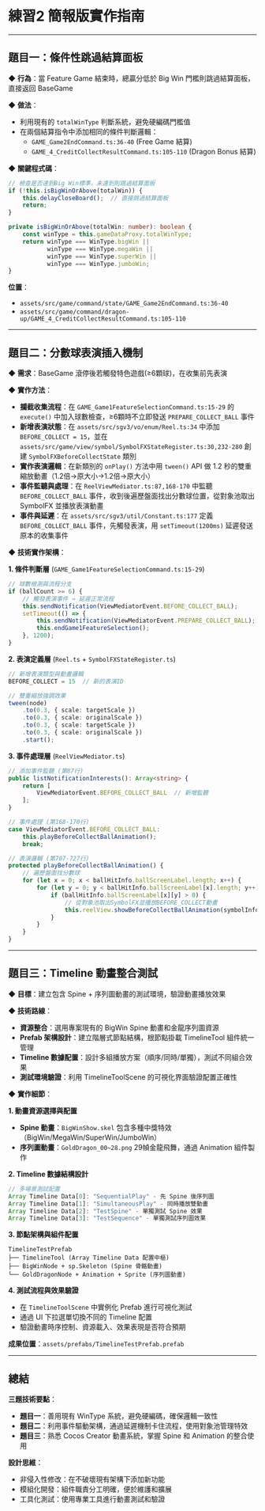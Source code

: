 # 練習2 簡報版實作指南

---

## 題目一：條件性跳過結算面板

◆ **行為**：當 Feature Game 結束時，總贏分低於 Big Win 門檻則跳過結算面板，直接返回 BaseGame

◆ **做法**：
- 利用現有的 `totalWinType` 判斷系統，避免硬編碼門檻值
- 在兩個結算指令中添加相同的條件判斷邏輯：
  - `GAME_Game2EndCommand.ts:36-40` (Free Game 結算)
  - `GAME_4_CreditCollectResultCommand.ts:105-110` (Dragon Bonus 結算)

◆ **關鍵程式碼**：
```typescript
// 檢查是否達到Big Win標準，未達到則跳過結算面板
if (!this.isBigWinOrAbove(totalWin)) {
    this.delayCloseBoard();  // 直接跳過結算面板
    return;
}

private isBigWinOrAbove(totalWin: number): boolean {
    const winType = this.gameDataProxy.totalWinType;
    return winType === WinType.bigWin || 
           winType === WinType.megaWin || 
           winType === WinType.superWin || 
           winType === WinType.jumboWin;
}
```

**位置**：
- `assets/src/game/command/state/GAME_Game2EndCommand.ts:36-40`
- `assets/src/game/command/dragon-up/GAME_4_CreditCollectResultCommand.ts:105-110`

---

## 題目二：分數球表演插入機制

◆ **需求**：BaseGame 滾停後若觸發特色遊戲(≥6顆球)，在收集前先表演

◆ **實作方法**：
- **攔截收集流程**：在 `GAME_Game1FeatureSelectionCommand.ts:15-29` 的 `execute()` 中加入球數檢查，≥6顆時不立即發送 `PREPARE_COLLECT_BALL` 事件
- **新增表演狀態**：在 `assets/src/sgv3/vo/enum/Reel.ts:34` 中添加 `BEFORE_COLLECT = 15`，並在 `assets/src/game/view/symbol/SymbolFXStateRegister.ts:30,232-280` 創建 `SymbolFXBeforeCollectState` 類別
- **實作表演邏輯**：在新類別的 `onPlay()` 方法中用 `tween()` API 做 1.2 秒的雙重縮放動畫（1.2倍→原大小→1.2倍→原大小）
- **事件監聽與處理**：在 `ReelViewMediator.ts:87,168-170` 中監聽 `BEFORE_COLLECT_BALL` 事件，收到後遍歷盤面找出分數球位置，從對象池取出 SymbolFX 並播放表演動畫
- **事件與延遲**：在 `assets/src/sgv3/util/Constant.ts:177` 定義 `BEFORE_COLLECT_BALL` 事件，先觸發表演，用 `setTimeout(1200ms)` 延遲發送原本的收集事件

◆ **技術實作架構**：

**1. 條件判斷層** (`GAME_Game1FeatureSelectionCommand.ts:15-29`)
```typescript
// 球數檢測與流程分支
if (ballCount >= 6) {
    // 觸發表演事件 → 延遲正常流程
    this.sendNotification(ViewMediatorEvent.BEFORE_COLLECT_BALL);
    setTimeout(() => {
        this.sendNotification(ViewMediatorEvent.PREPARE_COLLECT_BALL);
        this.endGame1FeatureSelection();
    }, 1200);
}
```

**2. 表演定義層** (`Reel.ts` + `SymbolFXStateRegister.ts`)
```typescript
// 新增表演類型與動畫邏輯
BEFORE_COLLECT = 15  // 新的表演ID

// 雙重縮放強調效果
tween(node)
    .to(0.3, { scale: targetScale })
    .to(0.3, { scale: originalScale })
    .to(0.3, { scale: targetScale })  
    .to(0.3, { scale: originalScale })
    .start();
```

**3. 事件處理層** (`ReelViewMediator.ts`)
```typescript
// 添加事件監聽 (第87行)
public listNotificationInterests(): Array<string> {
    return [
        ViewMediatorEvent.BEFORE_COLLECT_BALL  // 新增監聽
    ];
}

// 事件處理 (第168-170行)
case ViewMediatorEvent.BEFORE_COLLECT_BALL:
    this.playBeforeCollectBallAnimation();
    break;

// 表演邏輯 (第707-727行)
protected playBeforeCollectBallAnimation() {
    // 遍歷盤面找分數球
    for (let x = 0; x < ballHitInfo.ballScreenLabel.length; x++) {
        for (let y = 0; y < ballHitInfo.ballScreenLabel[x].length; y++) {
            if (ballHitInfo.ballScreenLabel[x][y] > 0) {
                // 從對象池取出SymbolFX並播放BEFORE_COLLECT動畫
                this.reelView.showBeforeCollectBallAnimation(symbolInfo, featureInfo);
            }
        }
    }
}
```

---

## 題目三：Timeline 動畫整合測試

◆ **目標**：建立包含 Spine + 序列圖動畫的測試環境，驗證動畫播放效果

◆ **技術路線**：
- **資源整合**：選用專案現有的 BigWin Spine 動畫和金龍序列圖資源
- **Prefab 架構設計**：建立階層式節點結構，根節點掛載 TimelineTool 組件統一管理
- **Timeline 數據配置**：設計多組播放方案（順序/同時/單獨），測試不同組合效果
- **測試環境驗證**：利用 TimelineToolScene 的可視化界面驗證配置正確性

◆ **實作細節**：

**1. 動畫資源選擇與配置**
- **Spine 動畫**：`BigWinShow.skel` 包含多種中獎特效（BigWin/MegaWin/SuperWin/JumboWin）
- **序列圖動畫**：`GoldDragon_00~28.png` 29幀金龍飛舞，通過 Animation 組件製作

**2. Timeline 數據結構設計**
```typescript
// 多場景測試配置
Array Timeline Data[0]: "SequentialPlay" - 先 Spine 後序列圖
Array Timeline Data[1]: "SimultaneousPlay" - 同時播放雙動畫
Array Timeline Data[2]: "TestSpine" - 單獨測試 Spine 效果
Array Timeline Data[3]: "TestSequence" - 單獨測試序列圖效果
```

**3. 節點架構與組件配置**
```
TimelineTestPrefab
├── TimelineTool (Array Timeline Data 配置中樞)
├── BigWinNode + sp.Skeleton (Spine 骨骼動畫)
└── GoldDragonNode + Animation + Sprite (序列圖動畫)
```

**4. 測試流程與效果驗證**
- 在 `TimelineToolScene` 中實例化 Prefab 進行可視化測試
- 通過 UI 下拉選單切換不同的 Timeline 配置
- 驗證動畫時序控制、資源載入、效果表現是否符合預期

**成果位置**：`assets/prefabs/TimelineTestPrefab.prefab`

---

## 總結

**三題技術要點**：
- **題目一**：善用現有 WinType 系統，避免硬編碼，確保邏輯一致性
- **題目二**：利用事件驅動架構，通過延遲機制卡住流程，使用對象池管理特效
- **題目三**：熟悉 Cocos Creator 動畫系統，掌握 Spine 和 Animation 的整合使用

**設計思維**：
- 非侵入性修改：在不破壞現有架構下添加新功能
- 模組化開發：組件職責分工明確，便於維護和擴展
- 工具化測試：使用專業工具進行動畫測試和驗證